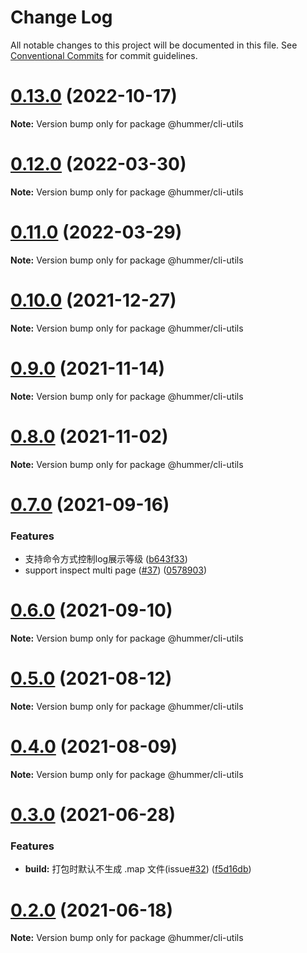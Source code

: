 # Change Log

All notable changes to this project will be documented in this file.
See [Conventional Commits](https://conventionalcommits.org) for commit guidelines.

# [0.13.0](https://github.91chi.fun//https://github.com/OrangeLab/hummer-cli/compare/v0.12.1...v0.13.0) (2022-10-17)

**Note:** Version bump only for package @hummer/cli-utils





# [0.12.0](https://github.91chi.fun//https://github.com/OrangeLab/hummer-cli/compare/v0.11.0...v0.12.0) (2022-03-30)

**Note:** Version bump only for package @hummer/cli-utils





# [0.11.0](https://github.91chi.fun//https://github.com/OrangeLab/hummer-cli/compare/v0.10.3...v0.11.0) (2022-03-29)

**Note:** Version bump only for package @hummer/cli-utils





# [0.10.0](https://github.com.cnpmjs.org/OrangeLab/hummer-cli/compare/v0.9.0...v0.10.0) (2021-12-27)

**Note:** Version bump only for package @hummer/cli-utils





# [0.9.0](https://github.com.cnpmjs.org/OrangeLab/hummer-cli/compare/v0.8.0...v0.9.0) (2021-11-14)

**Note:** Version bump only for package @hummer/cli-utils





# [0.8.0](https://github.com.cnpmjs.org/OrangeLab/hummer-cli/compare/v0.7.4...v0.8.0) (2021-11-02)

**Note:** Version bump only for package @hummer/cli-utils





# [0.7.0](https://github.com.cnpmjs.org/OrangeLab/hummer-cli/compare/v0.6.0...v0.7.0) (2021-09-16)


### Features

* 支持命令方式控制log展示等级 ([b643f33](https://github.com.cnpmjs.org/OrangeLab/hummer-cli/commit/b643f338dac9c6112d21cc368aba5755e8ff1f91))
* support inspect multi page ([#37](https://github.com.cnpmjs.org/OrangeLab/hummer-cli/issues/37)) ([0578903](https://github.com.cnpmjs.org/OrangeLab/hummer-cli/commit/057890369e46d0b275e5f3fdeea49eba6b244a8c))





# [0.6.0](https://github.com.cnpmjs.org/OrangeLab/hummer-cli/compare/v0.5.0...v0.6.0) (2021-09-10)

**Note:** Version bump only for package @hummer/cli-utils





# [0.5.0](https://github.com.cnpmjs.org/OrangeLab/hummer-cli/compare/v0.4.0...v0.5.0) (2021-08-12)

**Note:** Version bump only for package @hummer/cli-utils





# [0.4.0](https://github.com.cnpmjs.org/OrangeLab/hummer-cli/compare/v0.3.1...v0.4.0) (2021-08-09)

**Note:** Version bump only for package @hummer/cli-utils





# [0.3.0](https://github.com/OrangeLab/hummer-cli/compare/v0.2.0...v0.3.0) (2021-06-28)


### Features

* **build:** 打包时默认不生成 .map 文件(issue[#32](https://github.com/OrangeLab/hummer-cli/issues/32)) ([f5d16db](https://github.com/OrangeLab/hummer-cli/commit/f5d16db1a50fa7e8b3f59ca11c75c3b026d38a1b))





# [0.2.0](https://github.com/OrangeLab/hummer-cli/compare/v0.1.27...v0.2.0) (2021-06-18)

**Note:** Version bump only for package @hummer/cli-utils
